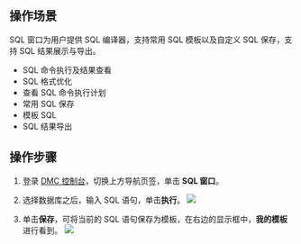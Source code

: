 ## 操作场景

SQL 窗口为用户提供 SQL 编译器，支持常用 SQL 模板以及自定义 SQL 保存，支持 SQL 结果展示与导出。

- SQL 命令执行及结果查看
- SQL 格式优化
- 查看 SQL 命令执行计划
- 常用 SQL 保存
- 模板 SQL
- SQL 结果导出

## 操作步骤

1. 登录 [DMC 控制台](https://dms.cloud.tencent.com/#/login)，切换上方导航页签，单击 **SQL 窗口**。
2. 选择数据库之后，输入 SQL 语句，单击**执行**。
   ![](https://qcloudimg.tencent-cloud.cn/raw/02c739a5961f307ad943aac45eb2d991.png)

3. 单击**保存**，可将当前的 SQL 语句保存为模板，在右边的显示框中，**我的模板**进行看到。
   ![](https://qcloudimg.tencent-cloud.cn/raw/633489890b7a5ca99b04e68b51fb5f24.png)